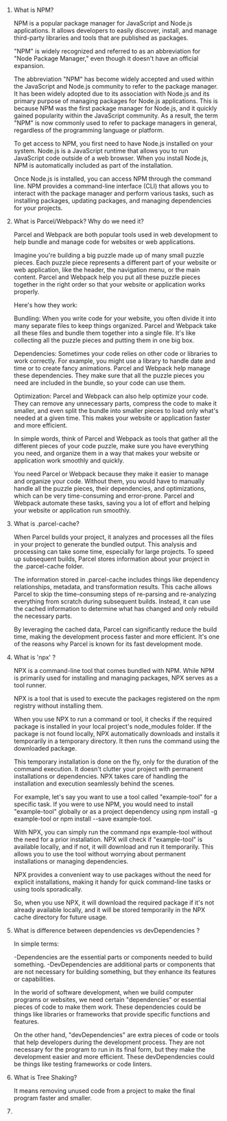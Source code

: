 1. What is NPM?

   NPM is a popular package manager for JavaScript and Node.js applications. It allows developers to easily discover, install, and manage third-party libraries and tools that are published as packages.

   "NPM" is widely recognized and referred to as an abbreviation for "Node Package Manager," even though it doesn't have an official expansion.

   The abbreviation "NPM" has become widely accepted and used within the JavaScript and Node.js community to refer to the package manager. It has been widely adopted due to its association with Node.js and its primary purpose of managing packages for Node.js applications. This is because NPM was the first package manager for Node.js, and it quickly gained popularity within the JavaScript community. As a result, the term "NPM" is now commonly used to refer to package managers in general, regardless of the programming language or platform.

   To get access to NPM, you first need to have Node.js installed on your system. Node.js is a JavaScript runtime that allows you to run JavaScript code outside of a web browser. When you install Node.js, NPM is automatically included as part of the installation.

   Once Node.js is installed, you can access NPM through the command line. NPM provides a command-line interface (CLI) that allows you to interact with the package manager and perform various tasks, such as installing packages, updating packages, and managing dependencies for your projects.

2. What is Parcel/Webpack? Why do we need it?

   Parcel and Webpack are both popular tools used in web development to help bundle and manage code for websites or web applications.

   Imagine you're building a big puzzle made up of many small puzzle pieces. Each puzzle piece represents a different part of your website or web application, like the header, the navigation menu, or the main content. Parcel and Webpack help you put all these puzzle pieces together in the right order so that your website or application works properly.

   Here's how they work:

   Bundling: When you write code for your website, you often divide it into many separate files to keep things organized. Parcel and Webpack take all these files and bundle them together into a single file. It's like collecting all the puzzle pieces and putting them in one big box.

   Dependencies: Sometimes your code relies on other code or libraries to work correctly. For example, you might use a library to handle date and time or to create fancy animations. Parcel and Webpack help manage these dependencies. They make sure that all the puzzle pieces you need are included in the bundle, so your code can use them.

   Optimization: Parcel and Webpack can also help optimize your code. They can remove any unnecessary parts, compress the code to make it smaller, and even split the bundle into smaller pieces to load only what's needed at a given time. This makes your website or application faster and more efficient.

   In simple words, think of Parcel and Webpack as tools that gather all the different pieces of your code puzzle, make sure you have everything you need, and organize them in a way that makes your website or application work smoothly and quickly.

   You need Parcel or Webpack because they make it easier to manage and organize your code. Without them, you would have to manually handle all the puzzle pieces, their dependencies, and optimizations, which can be very time-consuming and error-prone. Parcel and Webpack automate these tasks, saving you a lot of effort and helping your website or application run smoothly.

3. What is .parcel-cache?

   When Parcel builds your project, it analyzes and processes all the files in your project to generate the bundled output. This analysis and processing can take some time, especially for large projects. To speed up subsequent builds, Parcel stores information about your project in the .parcel-cache folder.

   The information stored in .parcel-cache includes things like dependency relationships, metadata, and transformation results. This cache allows Parcel to skip the time-consuming steps of re-parsing and re-analyzing everything from scratch during subsequent builds. Instead, it can use the cached information to determine what has changed and only rebuild the necessary parts.

   By leveraging the cached data, Parcel can significantly reduce the build time, making the development process faster and more efficient. It's one of the reasons why Parcel is known for its fast development mode.

4. What is 'npx' ?

   NPX is a command-line tool that comes bundled with NPM. While NPM is primarily used for installing and managing packages, NPX serves as a tool runner.

   NPX is a tool that is used to execute the packages registered on the npm registry without installing them.

   When you use NPX to run a command or tool, it checks if the required package is installed in your local project's node_modules folder. If the package is not found locally, NPX automatically downloads and installs it temporarily in a temporary directory. It then runs the command using the downloaded package.

   This temporary installation is done on the fly, only for the duration of the command execution. It doesn't clutter your project with permanent installations or dependencies. NPX takes care of handling the installation and execution seamlessly behind the scenes.

   For example, let's say you want to use a tool called "example-tool" for a specific task. If you were to use NPM, you would need to install "example-tool" globally or as a project dependency using npm install -g example-tool or npm install --save example-tool.

   With NPX, you can simply run the command npx example-tool without the need for a prior installation. NPX will check if "example-tool" is available locally, and if not, it will download and run it temporarily. This allows you to use the tool without worrying about permanent installations or managing dependencies.

   NPX provides a convenient way to use packages without the need for explicit installations, making it handy for quick command-line tasks or using tools sporadically.

   So, when you use NPX, it will download the required package if it's not already available locally, and it will be stored temporarily in the NPX cache directory for future usage.

5. What is difference between dependencies vs devDependencies ?

   In simple terms:

   -Dependencies are the essential parts or components needed to build something.
   -DevDependencies are additional parts or components that are not necessary for building something, but they enhance its features or capabilities.

   In the world of software development, when we build computer programs or websites, we need certain "dependencies" or essential pieces of code to make them work. These dependencies could be things like libraries or frameworks that provide specific functions and features.

   On the other hand, "devDependencies" are extra pieces of code or tools that help developers during the development process. They are not necessary for the program to run in its final form, but they make the development easier and more efficient. These devDependencies could be things like testing frameworks or code linters.

6. What is Tree Shaking?

   It means removing unused code from a project to make the final program faster and smaller.

7.
